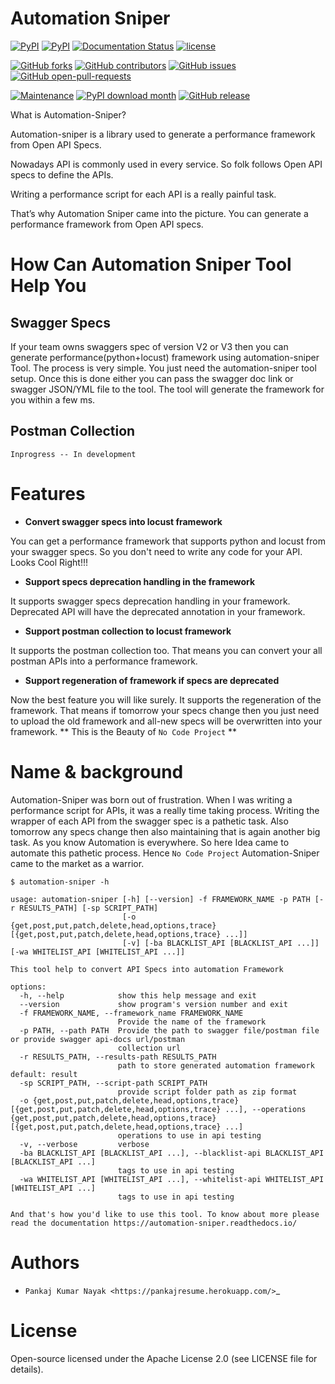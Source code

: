 # Automation Sniper

[![PyPI](https://img.shields.io/pypi/v/automation-sniper.svg)](https://pypi.org/project/automation-sniper/)
[![PyPI](https://img.shields.io/pypi/pyversions/automation-sniper.svg)](https://pypi.org/project/automation-sniper/)
[![Documentation Status](https://readthedocs.org/projects/automation-sniper/badge/?version=latest)](https://automation-sniper.readthedocs.io/en/latest/?badge=latest)
[![license](https://img.shields.io/github/license/pankajnayak1994/automation_sniper)](https://github.com/pankajnayak1994/automation_sniper/blob/main/LICENSE)

[![GitHub forks](https://img.shields.io/github/forks/pankajnayak1994/automation_sniper)](https://github.com/pankajnayak1994/automation_sniper/graphs/contributors)
[![GitHub contributors](https://badgen.net/github/contributors/pankajnayak1994/automation_sniper)](https://gitHub.com/pankajnayak1994/automation_sniper/graphs/contributors/)
[![GitHub issues](https://badgen.net/github/issues/pankajnayak1994/automation_sniper/)](https://GitHub.com/pankajnayak1994/automation_sniper/issues/)
[![GitHub open-pull-requests](https://badgen.net/github/open-prs/pankajnayak1994/automation_sniper/)](https://github.com/pankajnayak1994/automation_sniper/pulls?q=is%3Aopen)

[![Maintenance](https://img.shields.io/badge/Maintained%3F-yes-green.svg)](https://github.com/pankajnayak1994/automation_sniper/graphs/commit-activity)
[![PyPI download month](https://img.shields.io/pypi/dm/automation-sniper.svg)](https://pypi.python.org/pypi/automation-sniper/)
[![GitHub release](https://img.shields.io/github/release/pankajnayak1994/automation_sniper.svg)](https://github.com/pankajnayak1994/automation_sniper/releases/)


What is Automation-Sniper?


Automation-sniper is a library used to generate a performance framework from Open API Specs.

Nowadays API is commonly used in every service. So folk follows Open API specs to define the APIs.

Writing a performance script for each API is a really painful task.

That’s why Automation Sniper came into the picture. You can generate a performance framework from Open API specs.



How Can Automation Sniper Tool Help You
======================================

Swagger Specs
------------
If your team owns swaggers spec of version V2 or V3 then you can generate performance(python+locust) framework using automation-sniper Tool.
The process is very simple. You just need the automation-sniper tool setup. Once this is done either you can pass the swagger doc link or swagger
JSON/YML file to the tool. The tool will generate the framework for you within a few ms.

Postman Collection
------------------
```Inprogress -- In development```

Features
========


* **Convert swagger specs into locust framework**

 You can get a performance framework that supports python and locust from your swagger specs. So you don't need to write any code for your API. Looks Cool Right!!!

* **Support specs deprecation handling in the framework**

 It supports swagger specs deprecation handling in your framework. Deprecated API will have the deprecated annotation in your framework.

* **Support postman collection to locust framework**

 It supports the postman collection too. That means you can convert your all postman APIs into a performance framework.

* **Support regeneration of framework if specs are deprecated**

 Now the best feature you will like surely. It supports the regeneration of the framework. That means if tomorrow your specs change then you just need to upload the old framework and all-new specs will be overwritten into your framework.
** This is the Beauty of `No Code Project` **

Name & background
=================

Automation-Sniper was born out of frustration. When I was writing a performance script for APIs, it was a really time taking process. Writing the wrapper of each API from the swagger spec is a pathetic task. Also tomorrow any specs change then also maintaining that is again another big task. As you know Automation is everywhere. So here Idea came to automate this pathetic process. Hence `No Code Project` Automation-Sniper came to the market as a warrior.



```
$ automation-sniper -h

usage: automation-sniper [-h] [--version] -f FRAMEWORK_NAME -p PATH [-r RESULTS_PATH] [-sp SCRIPT_PATH]
                         [-o {get,post,put,patch,delete,head,options,trace} [{get,post,put,patch,delete,head,options,trace} ...]]
                         [-v] [-ba BLACKLIST_API [BLACKLIST_API ...]] [-wa WHITELIST_API [WHITELIST_API ...]]

This tool help to convert API Specs into automation Framework

options:
  -h, --help            show this help message and exit
  --version             show program's version number and exit
  -f FRAMEWORK_NAME, --framework_name FRAMEWORK_NAME
                        Provide the name of the framework
  -p PATH, --path PATH  Provide the path to swagger file/postman file or provide swagger api-docs url/postman
                        collection url
  -r RESULTS_PATH, --results-path RESULTS_PATH
                        path to store generated automation framework default: result
  -sp SCRIPT_PATH, --script-path SCRIPT_PATH
                        provide script folder path as zip format
  -o {get,post,put,patch,delete,head,options,trace} [{get,post,put,patch,delete,head,options,trace} ...], --operations {get,post,put,patch,delete,head,options,trace} [{get,post,put,patch,delete,head,options,trace} ...]
                        operations to use in api testing
  -v, --verbose         verbose
  -ba BLACKLIST_API [BLACKLIST_API ...], --blacklist-api BLACKLIST_API [BLACKLIST_API ...]
                        tags to use in api testing
  -wa WHITELIST_API [WHITELIST_API ...], --whitelist-api WHITELIST_API [WHITELIST_API ...]
                        tags to use in api testing

And that's how you'd like to use this tool. To know about more please read the documentation https://automation-sniper.readthedocs.io/
```

Authors
=======

- `Pankaj Kumar Nayak <https://pankajresume.herokuapp.com/>`_

License
=======

Open-source licensed under the Apache License 2.0 (see LICENSE file for details).

